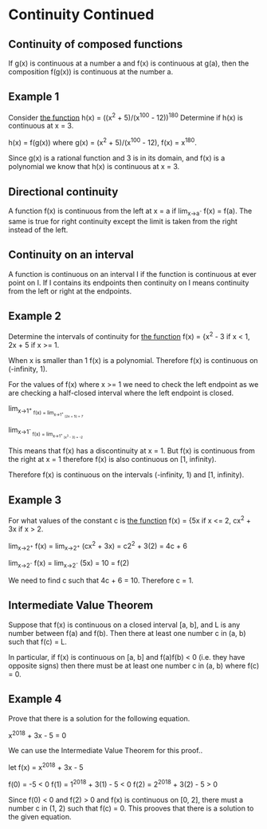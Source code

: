 # Continuity Continued

## Continuity of composed functions
If g(x) is continuous at a number a and f(x) is continuous at g(a), then the composition f(g(x)) is continuous at the number a.

## Example 1
Consider [the function](https://www.desmos.com/calculator/dvmx5ginz3) h(x) = ((x<sup>2</sup> + 5)/(x<sup>100</sup> - 12))<sup>180</sup>
Determine if h(x) is continuous at x = 3.

h(x) = f(g(x)) where g(x) = (x<sup>2</sup> + 5)/(x<sup>100</sup> - 12), f(x) = x<sup>180</sup>.

Since g(x) is a rational function and 3 is in its domain, and f(x) is a polynomial we know that h(x) is continuous at x = 3.

## Directional continuity
A function f(x) is continuous from the left at x = a if lim<sub>x->a<sup>-</sup></sub> f(x) = f(a).
The same is true for right continuity except the limit is taken from the right instead of the left.

## Continuity on an interval
A function is continuous on an interval I if the function is continuous at ever point on I.
If I contains its endpoints then continuity on I means continuity from the left or right at the endpoints.

## Example 2
Determine the intervals of continuity for [the function](https://www.desmos.com/calculator/meipwaholh) f(x) = {x<sup>2</sup> - 3 if x < 1, 2x + 5 if x >= 1.

When x is smaller than 1 f(x) is a polynomial.
Therefore f(x) is continuous on (-infinity, 1).

For the values of f(x) where x >= 1 we need to check the left endpoint as we are checking a half-closed interval where the left endpoint is closed.

lim<sub>x->1<sup>+</sup><sub> f(x) = lim<sub>x->1<sup>+</sup><sub> (2x + 5) = 7

lim<sub>x->1<sup>-</sup><sub> f(x) = lim<sub>x->1<sup>+</sup><sub> (x<sup>3</sup> - 3) = -2

This means that f(x) has a discontinuity at x = 1.
But f(x) is continuous from the right at x = 1 therefore f(x) is also continuous on [1, infinity).

Therefore f(x) is continuous on the intervals (-infinity, 1) and [1, infinity).

## Example 3
For what values of the constant c is [the function]() f(x) = {5x if x <= 2, cx<sup>2</sup> + 3x if x > 2.

lim<sub>x->2<sup>+</sup></sub> f(x) = lim<sub>x->2<sup>+</sup></sub> (cx<sup>2</sup> + 3x) = c2<sup>2</sup> + 3(2) = 4c + 6

lim<sub>x->2<sup>-</sup></sub> f(x) = lim<sub>x->2<sup>-</sup></sub> (5x) = 10 = f(2)

We need to find c such that 4c + 6 = 10.
Therefore c = 1.

## Intermediate Value Theorem
Suppose that f(x) is continuous on a closed interval [a, b], and L is any number between f(a) and f(b).
Then there at least one number c in (a, b) such that f(c) = L.

In particular, if f(x) is continuous on [a, b] and f(a)f(b) < 0 (i.e. they have opposite signs) then there must be at least one number c in (a, b) where f(c) = 0.

## Example 4
Prove that there is a solution for the following equation.

x<sup>2018</sup> + 3x - 5 = 0

We can use the Intermediate Value Theorem for this proof..

let f(x) = x<sup>2018</sup> + 3x - 5

f(0) = -5 < 0
f(1) = 1<sup>2018</sup> + 3(1) - 5 < 0
f(2) = 2<sup>2018</sup> + 3(2) - 5 > 0

Since f(0) < 0 and f(2) > 0 and f(x) is continuous on [0, 2], there must a number c in (1, 2) such that f(c) = 0.
This prooves that there is a solution to the given equation.
